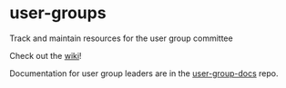 # user-groups
Track and maintain resources for the user group committee

Check out the [wiki](https://github.com/techlahoma/user-groups/wiki)!

Documentation for user group leaders are in the [user-group-docs](https://github.com/techlahoma/user-group-docs) repo.
